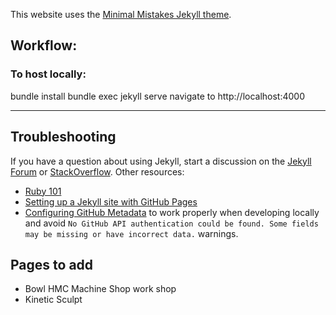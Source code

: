 This website uses the [Minimal Mistakes Jekyll theme](https://github.com/mmistakes/minimal-mistakes).

## Workflow: 

### To host locally: 
bundle install
bundle exec jekyll serve
navigate to http://localhost:4000

---

## Troubleshooting

If you have a question about using Jekyll, start a discussion on the [Jekyll Forum](https://talk.jekyllrb.com/) or [StackOverflow](https://stackoverflow.com/questions/tagged/jekyll). Other resources:

- [Ruby 101](https://jekyllrb.com/docs/ruby-101/)
- [Setting up a Jekyll site with GitHub Pages](https://jekyllrb.com/docs/github-pages/)
- [Configuring GitHub Metadata](https://github.com/jekyll/github-metadata/blob/master/docs/configuration.md#configuration) to work properly when developing locally and avoid `No GitHub API authentication could be found. Some fields may be missing or have incorrect data.` warnings.


## Pages to add
- Bowl HMC Machine Shop work shop
- Kinetic Sculpt